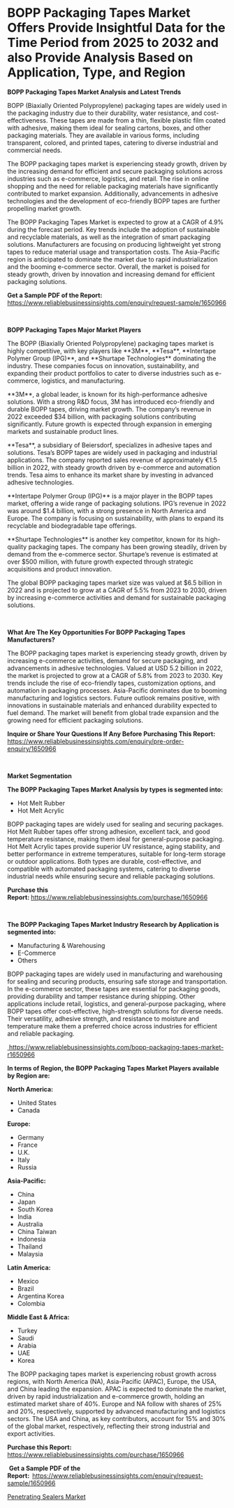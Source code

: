 <p><h1>BOPP Packaging Tapes Market Offers Provide Insightful Data for the Time Period from 2025 to 2032 and also Provide Analysis Based on Application, Type, and Region</h1></p><p><strong>BOPP Packaging Tapes Market Analysis and Latest Trends</strong></p>
<p><p>BOPP (Biaxially Oriented Polypropylene) packaging tapes are widely used in the packaging industry due to their durability, water resistance, and cost-effectiveness. These tapes are made from a thin, flexible plastic film coated with adhesive, making them ideal for sealing cartons, boxes, and other packaging materials. They are available in various forms, including transparent, colored, and printed tapes, catering to diverse industrial and commercial needs.</p><p>The BOPP packaging tapes market is experiencing steady growth, driven by the increasing demand for efficient and secure packaging solutions across industries such as e-commerce, logistics, and retail. The rise in online shopping and the need for reliable packaging materials have significantly contributed to market expansion. Additionally, advancements in adhesive technologies and the development of eco-friendly BOPP tapes are further propelling market growth.</p><p>The BOPP Packaging Tapes Market is expected to grow at a CAGR of 4.9% during the forecast period. Key trends include the adoption of sustainable and recyclable materials, as well as the integration of smart packaging solutions. Manufacturers are focusing on producing lightweight yet strong tapes to reduce material usage and transportation costs. The Asia-Pacific region is anticipated to dominate the market due to rapid industrialization and the booming e-commerce sector. Overall, the market is poised for steady growth, driven by innovation and increasing demand for efficient packaging solutions.</p></p>
<p><strong>Get a Sample PDF of the Report:&nbsp;</strong> <a href="https://www.reliablebusinessinsights.com/enquiry/request-sample/1650966?utm_campaign=2205&utm_medium=2&utm_source=Github&utm_content=ia&utm_term=25012025&utm_id=bopp-packaging-tapes">https://www.reliablebusinessinsights.com/enquiry/request-sample/1650966</a></p>
<p>&nbsp;</p>
<p><strong>BOPP Packaging Tapes Major Market Players</strong></p>
<p><p>The BOPP (Biaxially Oriented Polypropylene) packaging tapes market is highly competitive, with key players like **3M**, **Tesa**, **Intertape Polymer Group (IPG)**, and **Shurtape Technologies** dominating the industry. These companies focus on innovation, sustainability, and expanding their product portfolios to cater to diverse industries such as e-commerce, logistics, and manufacturing.</p><p>**3M**, a global leader, is known for its high-performance adhesive solutions. With a strong R&D focus, 3M has introduced eco-friendly and durable BOPP tapes, driving market growth. The company’s revenue in 2022 exceeded $34 billion, with packaging solutions contributing significantly. Future growth is expected through expansion in emerging markets and sustainable product lines.</p><p>**Tesa**, a subsidiary of Beiersdorf, specializes in adhesive tapes and solutions. Tesa’s BOPP tapes are widely used in packaging and industrial applications. The company reported sales revenue of approximately €1.5 billion in 2022, with steady growth driven by e-commerce and automation trends. Tesa aims to enhance its market share by investing in advanced adhesive technologies.</p><p>**Intertape Polymer Group (IPG)** is a major player in the BOPP tapes market, offering a wide range of packaging solutions. IPG’s revenue in 2022 was around $1.4 billion, with a strong presence in North America and Europe. The company is focusing on sustainability, with plans to expand its recyclable and biodegradable tape offerings.</p><p>**Shurtape Technologies** is another key competitor, known for its high-quality packaging tapes. The company has been growing steadily, driven by demand from the e-commerce sector. Shurtape’s revenue is estimated at over $500 million, with future growth expected through strategic acquisitions and product innovation.</p><p>The global BOPP packaging tapes market size was valued at $6.5 billion in 2022 and is projected to grow at a CAGR of 5.5% from 2023 to 2030, driven by increasing e-commerce activities and demand for sustainable packaging solutions.</p></p>
<p>&nbsp;</p>
<p><strong>What Are The Key Opportunities For BOPP Packaging Tapes Manufacturers?</strong></p>
<p><p>The BOPP packaging tapes market is experiencing steady growth, driven by increasing e-commerce activities, demand for secure packaging, and advancements in adhesive technologies. Valued at USD 5.2 billion in 2022, the market is projected to grow at a CAGR of 5.8% from 2023 to 2030. Key trends include the rise of eco-friendly tapes, customization options, and automation in packaging processes. Asia-Pacific dominates due to booming manufacturing and logistics sectors. Future outlook remains positive, with innovations in sustainable materials and enhanced durability expected to fuel demand. The market will benefit from global trade expansion and the growing need for efficient packaging solutions.</p></p>
<p><strong>Inquire or Share Your Questions If Any Before Purchasing This Report:</strong> <a href="https://www.reliablebusinessinsights.com/enquiry/pre-order-enquiry/1650966?utm_campaign=2205&utm_medium=2&utm_source=Github&utm_content=ia&utm_term=25012025&utm_id=bopp-packaging-tapes">https://www.reliablebusinessinsights.com/enquiry/pre-order-enquiry/1650966</a></p>
<p>&nbsp;</p>
<p><strong>Market Segmentation</strong></p>
<p><strong>The BOPP Packaging Tapes Market Analysis by types is segmented into:</strong></p>
<p><ul><li>Hot Melt Rubber</li><li>Hot Melt Acrylic</li></ul></p>
<p><p>BOPP packaging tapes are widely used for sealing and securing packages. Hot Melt Rubber tapes offer strong adhesion, excellent tack, and good temperature resistance, making them ideal for general-purpose packaging. Hot Melt Acrylic tapes provide superior UV resistance, aging stability, and better performance in extreme temperatures, suitable for long-term storage or outdoor applications. Both types are durable, cost-effective, and compatible with automated packaging systems, catering to diverse industrial needs while ensuring secure and reliable packaging solutions.</p></p>
<p><strong>Purchase this Report:&nbsp;</strong><a href="https://www.reliablebusinessinsights.com/purchase/1650966?utm_campaign=2205&utm_medium=2&utm_source=Github&utm_content=ia&utm_term=25012025&utm_id=bopp-packaging-tapes">https://www.reliablebusinessinsights.com/purchase/1650966</a></p>
<p>&nbsp;</p>
<p><strong>The BOPP Packaging Tapes Market Industry Research by Application is segmented into:</strong></p>
<p><ul><li>Manufacturing & Warehousing</li><li>E-Commerce</li><li>Others</li></ul></p>
<p><p>BOPP packaging tapes are widely used in manufacturing and warehousing for sealing and securing products, ensuring safe storage and transportation. In the e-commerce sector, these tapes are essential for packaging goods, providing durability and tamper resistance during shipping. Other applications include retail, logistics, and general-purpose packaging, where BOPP tapes offer cost-effective, high-strength solutions for diverse needs. Their versatility, adhesive strength, and resistance to moisture and temperature make them a preferred choice across industries for efficient and reliable packaging.</p></p>
<p><a href="https://www.reliablebusinessinsights.com/bopp-packaging-tapes-market-r1650966?utm_campaign=2205&utm_medium=2&utm_source=Github&utm_content=ia&utm_term=25012025&utm_id=bopp-packaging-tapes">&nbsp;https://www.reliablebusinessinsights.com/bopp-packaging-tapes-market-r1650966</a></p>
<p><strong>In terms of Region, the BOPP Packaging Tapes Market Players available by Region are:</strong></p>
<p>
    <p> <strong> North America: </strong>
        <ul>
            <li>United States</li>
            <li>Canada</li>
        </ul>
        </p> 
    <p> <strong> Europe: </strong>
        <ul>
            <li>Germany</li>
            <li>France</li>
            <li>U.K.</li>
            <li>Italy</li>
            <li>Russia</li>
        </ul>
        </p> 
    <p> <strong> Asia-Pacific: </strong>
        <ul>
            <li>China</li>
            <li>Japan</li>
            <li>South Korea</li>
            <li>India</li>
            <li>Australia</li>
            <li>China Taiwan</li>
            <li>Indonesia</li>
            <li>Thailand</li>
            <li>Malaysia</li>
        </ul>
        </p> 
    <p> <strong> Latin America: </strong>
        <ul>
            <li>Mexico</li>
            <li>Brazil</li>
            <li>Argentina Korea</li>
            <li>Colombia</li>
        </ul>
        </p> 
    <p> <strong> Middle East & Africa: </strong>
        <ul>
            <li>Turkey</li>
            <li>Saudi</li>
            <li>Arabia</li>
            <li>UAE</li>
            <li>Korea</li>
        </ul>
    </p>
    </p>
<p><p>The BOPP packaging tapes market is experiencing robust growth across regions, with North America (NA), Asia-Pacific (APAC), Europe, the USA, and China leading the expansion. APAC is expected to dominate the market, driven by rapid industrialization and e-commerce growth, holding an estimated market share of 40%. Europe and NA follow with shares of 25% and 20%, respectively, supported by advanced manufacturing and logistics sectors. The USA and China, as key contributors, account for 15% and 30% of the global market, respectively, reflecting their strong industrial and export activities.</p></p>
<p><strong>Purchase this Report: </strong><a href="https://www.reliablebusinessinsights.com/purchase/1650966?utm_campaign=2205&utm_medium=2&utm_source=Github&utm_content=ia&utm_term=25012025&utm_id=bopp-packaging-tapes">https://www.reliablebusinessinsights.com/purchase/1650966</a></p>
<p>&nbsp;<strong>Get a Sample PDF of the Report:&nbsp;&nbsp;</strong><a href="https://www.reliablebusinessinsights.com/enquiry/request-sample/1650966?utm_campaign=2205&utm_medium=2&utm_source=Github&utm_content=ia&utm_term=25012025&utm_id=bopp-packaging-tapes">https://www.reliablebusinessinsights.com/enquiry/request-sample/1650966</a></p>
<p><strong></strong></p>
<p><p><a href="https://github.com/tamvrosiya/Market-Research-Report-List-6/blob/main/penetrating-sealers-market.md?utm_campaign=2205&utm_medium=2&utm_source=Github&utm_content=ia&utm_term=25012025&utm_id=bopp-packaging-tapes">Penetrating Sealers Market</a></p></p>